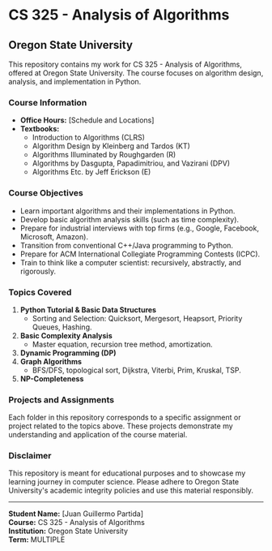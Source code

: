 # CS 325 - Analysis of Algorithms
## Oregon State University

This repository contains my work for CS 325 - Analysis of Algorithms, offered at Oregon State University. The course focuses on algorithm design, analysis, and implementation in Python.

### Course Information
- **Office Hours:** [Schedule and Locations]
- **Textbooks:** 
  - Introduction to Algorithms (CLRS)
  - Algorithm Design by Kleinberg and Tardos (KT)
  - Algorithms Illuminated by Roughgarden (R)
  - Algorithms by Dasgupta, Papadimitriou, and Vazirani (DPV)
  - Algorithms Etc. by Jeff Erickson (E)

### Course Objectives
- Learn important algorithms and their implementations in Python.
- Develop basic algorithm analysis skills (such as time complexity).
- Prepare for industrial interviews with top firms (e.g., Google, Facebook, Microsoft, Amazon).
- Transition from conventional C++/Java programming to Python.
- Prepare for ACM International Collegiate Programming Contests (ICPC).
- Train to think like a computer scientist: recursively, abstractly, and rigorously.

### Topics Covered
1. **Python Tutorial & Basic Data Structures**
   - Sorting and Selection: Quicksort, Mergesort, Heapsort, Priority Queues, Hashing.
2. **Basic Complexity Analysis**
   - Master equation, recursion tree method, amortization.
3. **Dynamic Programming (DP)**
4. **Graph Algorithms**
   - BFS/DFS, topological sort, Dijkstra, Viterbi, Prim, Kruskal, TSP.
5. **NP-Completeness**

### Projects and Assignments
Each folder in this repository corresponds to a specific assignment or project related to the topics above. These projects demonstrate my understanding and application of the course material.

### Disclaimer
This repository is meant for educational purposes and to showcase my learning journey in computer science. Please adhere to Oregon State University's academic integrity policies and use this material responsibly.

---

**Student Name:** [Juan Guillermo Partida]  
**Course:** CS 325 - Analysis of Algorithms  
**Institution:** Oregon State University  
**Term:** MULTIPLE
